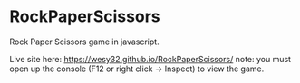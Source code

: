 # RockPaperScissors
Rock Paper Scissors game in javascript.

Live site here: https://wesy32.github.io/RockPaperScissors/
note: you must open up the console (F12 or right click -> Inspect) to view the game.
